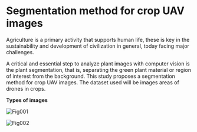 <h1>Segmentation method for crop UAV images</h1>

Agriculture is a primary activity that supports human life, these is key in the sustainability and development of civilization in general, today facing major challenges. 

A critical and essential step to analyze plant images with computer vision is the plant segmentation, that is, separating the green plant material or region of interest from the background. 
This study proposes a segmentation method for crop UAV images. The dataset used will be images areas of drones in crops.

<b>Types of images</b>

![Fig001](https://user-images.githubusercontent.com/29265084/58557295-6bacc980-81f4-11e9-814c-0b1d5049fa7c.png)

![Fig002](https://user-images.githubusercontent.com/29265084/58557354-9434c380-81f4-11e9-99d4-0b90c4b9795f.png)


